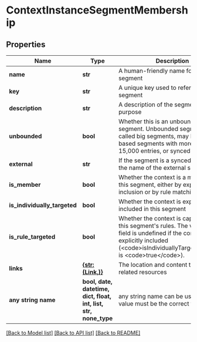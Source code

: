 # ContextInstanceSegmentMembership


## Properties
Name | Type | Description | Notes
------------ | ------------- | ------------- | -------------
**name** | **str** | A human-friendly name for the segment | 
**key** | **str** | A unique key used to reference the segment | 
**description** | **str** | A description of the segment&#39;s purpose | 
**unbounded** | **bool** | Whether this is an unbounded segment. Unbounded segments, also called big segments, may be list-based segments with more than 15,000 entries, or synced segments. | 
**external** | **str** | If the segment is a synced segment, the name of the external source | 
**is_member** | **bool** | Whether the context is a member of this segment, either by explicit inclusion or by rule matching | 
**is_individually_targeted** | **bool** | Whether the context is explicitly included in this segment | 
**is_rule_targeted** | **bool** | Whether the context is captured by this segment&#39;s rules. The value of this field is undefined if the context is also explicitly included (&lt;code&gt;isIndividuallyTargeted&lt;/code&gt; is &lt;code&gt;true&lt;/code&gt;). | 
**links** | [**{str: (Link,)}**](Link.md) | The location and content type of related resources | 
**any string name** | **bool, date, datetime, dict, float, int, list, str, none_type** | any string name can be used but the value must be the correct type | [optional]

[[Back to Model list]](../README.md#documentation-for-models) [[Back to API list]](../README.md#documentation-for-api-endpoints) [[Back to README]](../README.md)


